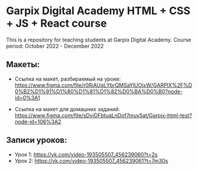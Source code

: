 # Garpix Digital Academy HTML + CSS + JS + React course
This is a repository for teaching students at Garpix Digital Academy.
Course period: October 2022 - December 2022

## Макеты:
- Ссылка на макет, разбираемый на уроке: 
    https://www.figma.com/file/r0RiAUqLYbrQMSaYlUOjxW/GARPIX%2F%D0%B2%D1%91%D1%80%D1%81%D1%82%D0%BA%D0%B0?node-id=0%3A1

- Ссылка на макет для домашних заданий: 
    https://www.figma.com/file/sDvjDFbtuaLnDof7muv5at/Garpix-html-test?node-id=106%3A2

## Записи уроков:
- Урок 1: https://vk.com/video-193505507_456239060?t=2s
- Урок 2: https://vk.com/video-193505507_456239061?t=7m30s